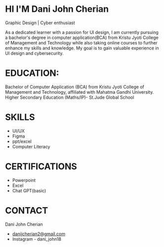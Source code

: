 # HI I'M Dani John Cherian
Graphic Design | Cyber enthusiast

As a dedicated learner with a passion for UI design, I am currently pursuing a bachelor's degree in computer application(BCA) from Kristu Jyoti College of Management and  Technology while also taking online courses to further enhance my skills and knowledge. My goal is to gain valuable experience in UI design and cybersecurity.

# EDUCATION:
Bachelor of Computer Application (BCA) from Kristu Jyoti College of Management and Technology, affiliated with Mahatma Gandhi University.
Higher Secondary Education (Maths/IP)- St.Jude Global School

# SKILLS 
- UI/UX
- Figma
- ppt/excel
- Computer Literacy

# CERTIFICATIONS
- Powerpoint
- Excel
- Chat GPT(basic)

# CONTACT
Dani John Cherian
- danijcherian2@gmail.com
- Instagram - dani_john18
